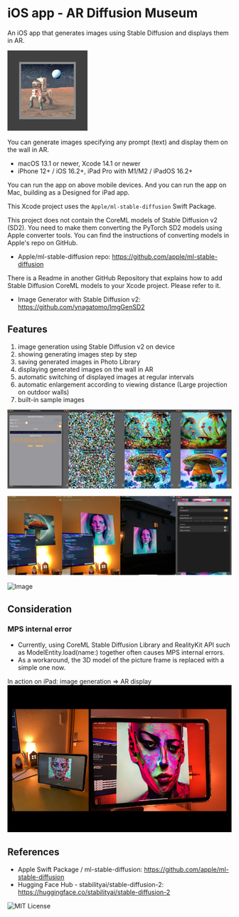 # iOS app - AR Diffusion Museum

An iOS app that generates images using Stable Diffusion and displays them in AR.

![AppIcon](images/appIcon180.png)

You can generate images specifying any prompt (text) and display them on the wall in AR.

- macOS 13.1 or newer, Xcode 14.1 or newer
- iPhone 12+ / iOS 16.2+, iPad Pro with M1/M2 / iPadOS 16.2+

You can run the app on above mobile devices.
And you can run the app on Mac, building as a Designed for iPad app.

This Xcode project uses the `Apple/ml-stable-diffusion` Swift Package.

This project does not contain the CoreML models of Stable Diffusion v2 (SD2).
You need to make them converting the PyTorch SD2 models using Apple converter tools.
You can find the instructions of converting models in Apple's repo on GitHub.

- Apple/ml-stable-diffusion repo: https://github.com/apple/ml-stable-diffusion

There is a Readme in another GitHub Repository that explains how to add Stable Diffusion CoreML models
to your Xcode project. Please refer to it.

- Image Generator with Stable Diffusion v2: https://github.com/ynagatomo/ImgGenSD2

## Features

1. image generation using Stable Diffusion v2 on device
1. showing generating images step by step
1. saving generated images in Photo Library
1. displaying generated images on the wall in AR
1. automatic switching of displayed images at regular intervals
1. automatic enlargement according to viewing distance (Large projection on outdoor walls)
1. built-in sample images

![Image](images/ss1_1280.jpg)

![Image](images/ss2_1280.jpg)

![Image](images/gif1_640.gif)

## Consideration

### MPS internal error

- Currently, using CoreML Stable Diffusion Library and RealityKit API such as ModelEntity.load(name:)
together often causes MPS internal errors.
- As a workaround, the 3D model of the picture frame is replaced with a simple one now.

In action on iPad: image generation => AR display
![Image](images/ipad_960.jpg)

## References

- Apple Swift Package / ml-stable-diffusion: https://github.com/apple/ml-stable-diffusion
- Hugging Face Hub - stabilityai/stable-diffusion-2: https://huggingface.co/stabilityai/stable-diffusion-2

![MIT License](http://img.shields.io/badge/license-MIT-blue.svg?style=flat)
